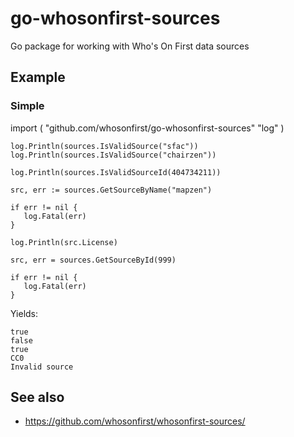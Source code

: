 # go-whosonfirst-sources

Go package for working with Who's On First data sources

## Example

### Simple

import (
	"github.com/whosonfirst/go-whosonfirst-sources"
       "log"
)

```
log.Println(sources.IsValidSource("sfac"))
log.Println(sources.IsValidSource("chairzen"))

log.Println(sources.IsValidSourceId(404734211))

src, err := sources.GetSourceByName("mapzen")

if err != nil {
   log.Fatal(err)
}

log.Println(src.License)

src, err = sources.GetSourceById(999)

if err != nil {
   log.Fatal(err)
}
```

Yields:

```
true
false
true
CC0
Invalid source
```

## See also

* https://github.com/whosonfirst/whosonfirst-sources/
